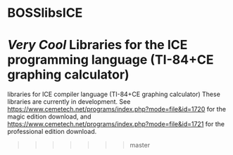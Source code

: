 # BOSSlibsICE

*Very Cool* Libraries for the ICE programming language (TI-84+CE graphing calculator)
=======
libraries for ICE compiler language (TI-84+CE graphing calculator)
These libraries are currently in development.
See https://www.cemetech.net/programs/index.php?mode=file&id=1720 for the magic edition download, and https://www.cemetech.net/programs/index.php?mode=file&id=1721 for the professional edition download.
>>>>>>> master
